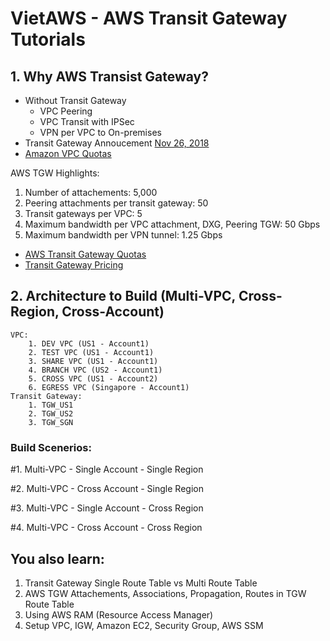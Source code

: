 

# VietAWS - AWS Transit Gateway Tutorials

## 1. Why AWS Transist Gateway?
	
- Without Transit Gateway 
	- VPC Peering
	- VPC Transit with IPSec
	- VPN per VPC to On-premises
- Transit Gateway Annoucement [Nov 26, 2018](https://aws.amazon.com/about-aws/whats-new/2018/11/introducing-aws-transit-gateway/)
- [Amazon VPC Quotas](https://docs.aws.amazon.com/vpc/latest/userguide/amazon-vpc-limits.html)


AWS TGW Highlights:

1. Number of attachements: 5,000
2. Peering attachments per transit gateway: 50
3. Transit gateways per VPC: 5
4. Maximum bandwidth per VPC attachment, DXG, Peering TGW: 50 Gbps
5. Maximum bandwidth per VPN tunnel: 1.25 Gbps


- [AWS Transit Gateway Quotas](https://docs.aws.amazon.com/vpc/latest/tgw/transit-gateway-quotas.html)
- [Transit Gateway Pricing](https://aws.amazon.com/transit-gateway/pricing/)

## 2. Architecture to Build (Multi-VPC, Cross-Region, Cross-Account)

	VPC:
		1. DEV VPC (US1 - Account1)
		2. TEST VPC (US1 - Account1)
		3. SHARE VPC (US1 - Account1)
		4. BRANCH VPC (US2 - Account1)
		5. CROSS VPC (US1 - Account2)
		6. EGRESS VPC (Singapore - Account1)
	Transit Gateway:
		1. TGW_US1
		2. TGW_US2
		3. TGW_SGN

### Build Scenerios:

#1. Multi-VPC - Single Account - Single Region

#2. Multi-VPC - Cross Account - Single Region

#3. Multi-VPC - Single Account - Cross Region

#4. Multi-VPC - Cross Account - Cross Region

## You also learn:
1. Transit Gateway Single Route Table vs Multi Route Table
2. AWS TGW Attachements, Associations, Propagation, Routes in TGW Route Table
3. Using AWS RAM (Resource Access Manager)
4. Setup VPC, IGW, Amazon EC2, Security Group, AWS SSM
